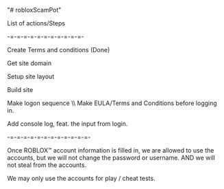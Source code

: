 "# robloxScamPot" 

List of actions/Steps

-=-=-=-=-=-=-=-=-=-=-=-

Create Terms and conditions (Done)

Get site domain

Setup site layout

Build site

Make logon sequence
\\\ Make EULA/Terms and Conditions before logging in.

Add console log, feat. the input from login.

-=-=-=-=-=-=-=-=-=-=-=-=-

Once ROBLOX™ account information is filled in, we are allowed to use the accounts, but we will not change the password or username.
AND we will not steal from the accounts.

We may only use the accounts for play / cheat tests.
